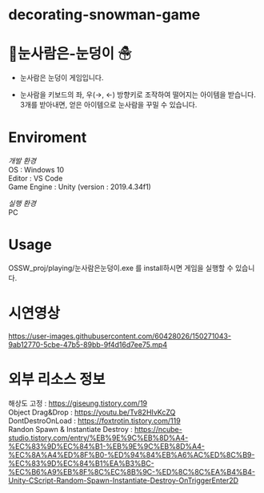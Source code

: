 # decorating-snowman-game

# 🎁눈사람은-눈덩이 ☃
- 눈사람은 눈덩이 게임입니다.

- 눈사람을 키보드의 좌, 우(→, ←) 방향키로 조작하여 떨어지는 아이템을 받습니다.  3개를 받아내면, 얻은 아이템으로 눈사람을 꾸밀 수 있습니다.

# Enviroment 
*개발 환경*  
OS : Windows 10  
Editor : VS Code  
Game Engine : Unity (version : 2019.4.34f1)  
  
*실행 환경*  
PC

# Usage
  OSSW_proj/playing/눈사람은눈덩이.exe 를 install하시면 게임을 실행할 수 있습니다.  

# 시연영상

https://user-images.githubusercontent.com/60428026/150271043-9ab12770-5cbe-47b5-89bb-9f4d16d7ee75.mp4



# 외부 리소스 정보
해상도 고정 : https://giseung.tistory.com/19  
Object Drag&Drop : https://youtu.be/Tv82HIvKcZQ  
DontDestroOnLoad : https://foxtrotin.tistory.com/119  
Randon Spawn & Instantiate Destroy : https://ncube-studio.tistory.com/entry/%EB%9E%9C%EB%8D%A4-%EC%83%9D%EC%84%B1-%EB%9E%9C%EB%8D%A4-%EC%8A%A4%ED%8F%B0-%ED%94%84%EB%A6%AC%ED%8C%B9-%EC%83%9D%EC%84%B1%EA%B3%BC-%EC%B6%A9%EB%8F%8C%EC%8B%9C-%ED%8C%8C%EA%B4%B4-Unity-CScript-Random-Spawn-Instantiate-Destroy-OnTriggerEnter2D  



